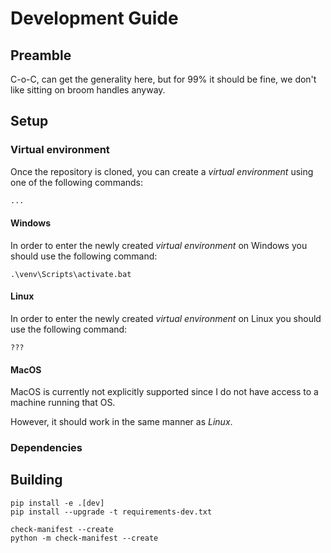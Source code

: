# Development Guide

## Preamble
C-o-C, can get the generality here, but for 99% it should be fine, we don't like sitting on broom handles anyway.

## Setup
### Virtual environment
Once the repository is cloned, you can create a *virtual environment* using one of the following commands:
```bash
...
```

#### Windows
In order to enter the newly created *virtual environment* on Windows you should use the following command:
```batch
.\venv\Scripts\activate.bat
```

#### Linux
In order to enter the newly created *virtual environment* on Linux you should use the following command:
```batch
???
```

#### MacOS
MacOS is currently not explicitly supported since I do not have access to a machine running that OS.

However, it should work in the same manner as *Linux*.

### Dependencies

## Building

`pip install -e .[dev]`<br>
`pip install --upgrade -t requirements-dev.txt`

`check-manifest --create`<br>
`python -m check-manifest --create`
